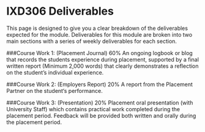 IXD306 Deliverables
===========================

This page is designed to give you a clear breakdown of the deliverables expected for the module. Deliverables for this module are broken into two main sections with a series of weekly deliverables for each section.

###Course Work 1: (Placement Journal) 60%
An ongoing logbook or blog that records the students experience during placement, supported by a final written report (Minimum 2,000 words) that clearly demonstrates a reflection on the student’s individual experience. 

###Course Work 2: (Employers Report) 20%
A report from the Placement Partner on the student‘s performance. 

###Course Work 3: (Presentation) 20%
Placement oral presentation (with University Staff) which contains practical work completed during the placement period. 
Feedback will be provided both written and orally during the placement period.
